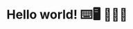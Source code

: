# Hello world! ⌨️🖥️ 👨🏻‍💻 

<!---
FranciscoCaldeira/FranciscoCaldeira is a ✨ special ✨ repository because its `README.md` (this file) appears on your GitHub profile.
You can click the Preview link to take a look at your changes.
--->
